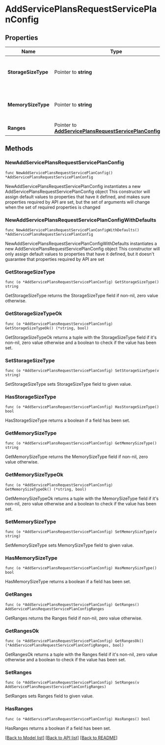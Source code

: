 # AddServicePlansRequestServicePlanConfig

## Properties

Name | Type | Description | Notes
------------ | ------------- | ------------- | -------------
**StorageSizeType** | Pointer to **string** | Specifies range min / max storage multiplier | [optional] [default to "gb"]
**MemorySizeType** | Pointer to **string** | Specifies range min / max memory multiplier | [optional] [default to "mb"]
**Ranges** | Pointer to [**AddServicePlansRequestServicePlanConfigRanges**](AddServicePlansRequestServicePlanConfigRanges.md) |  | [optional] 

## Methods

### NewAddServicePlansRequestServicePlanConfig

`func NewAddServicePlansRequestServicePlanConfig() *AddServicePlansRequestServicePlanConfig`

NewAddServicePlansRequestServicePlanConfig instantiates a new AddServicePlansRequestServicePlanConfig object
This constructor will assign default values to properties that have it defined,
and makes sure properties required by API are set, but the set of arguments
will change when the set of required properties is changed

### NewAddServicePlansRequestServicePlanConfigWithDefaults

`func NewAddServicePlansRequestServicePlanConfigWithDefaults() *AddServicePlansRequestServicePlanConfig`

NewAddServicePlansRequestServicePlanConfigWithDefaults instantiates a new AddServicePlansRequestServicePlanConfig object
This constructor will only assign default values to properties that have it defined,
but it doesn't guarantee that properties required by API are set

### GetStorageSizeType

`func (o *AddServicePlansRequestServicePlanConfig) GetStorageSizeType() string`

GetStorageSizeType returns the StorageSizeType field if non-nil, zero value otherwise.

### GetStorageSizeTypeOk

`func (o *AddServicePlansRequestServicePlanConfig) GetStorageSizeTypeOk() (*string, bool)`

GetStorageSizeTypeOk returns a tuple with the StorageSizeType field if it's non-nil, zero value otherwise
and a boolean to check if the value has been set.

### SetStorageSizeType

`func (o *AddServicePlansRequestServicePlanConfig) SetStorageSizeType(v string)`

SetStorageSizeType sets StorageSizeType field to given value.

### HasStorageSizeType

`func (o *AddServicePlansRequestServicePlanConfig) HasStorageSizeType() bool`

HasStorageSizeType returns a boolean if a field has been set.

### GetMemorySizeType

`func (o *AddServicePlansRequestServicePlanConfig) GetMemorySizeType() string`

GetMemorySizeType returns the MemorySizeType field if non-nil, zero value otherwise.

### GetMemorySizeTypeOk

`func (o *AddServicePlansRequestServicePlanConfig) GetMemorySizeTypeOk() (*string, bool)`

GetMemorySizeTypeOk returns a tuple with the MemorySizeType field if it's non-nil, zero value otherwise
and a boolean to check if the value has been set.

### SetMemorySizeType

`func (o *AddServicePlansRequestServicePlanConfig) SetMemorySizeType(v string)`

SetMemorySizeType sets MemorySizeType field to given value.

### HasMemorySizeType

`func (o *AddServicePlansRequestServicePlanConfig) HasMemorySizeType() bool`

HasMemorySizeType returns a boolean if a field has been set.

### GetRanges

`func (o *AddServicePlansRequestServicePlanConfig) GetRanges() AddServicePlansRequestServicePlanConfigRanges`

GetRanges returns the Ranges field if non-nil, zero value otherwise.

### GetRangesOk

`func (o *AddServicePlansRequestServicePlanConfig) GetRangesOk() (*AddServicePlansRequestServicePlanConfigRanges, bool)`

GetRangesOk returns a tuple with the Ranges field if it's non-nil, zero value otherwise
and a boolean to check if the value has been set.

### SetRanges

`func (o *AddServicePlansRequestServicePlanConfig) SetRanges(v AddServicePlansRequestServicePlanConfigRanges)`

SetRanges sets Ranges field to given value.

### HasRanges

`func (o *AddServicePlansRequestServicePlanConfig) HasRanges() bool`

HasRanges returns a boolean if a field has been set.


[[Back to Model list]](../README.md#documentation-for-models) [[Back to API list]](../README.md#documentation-for-api-endpoints) [[Back to README]](../README.md)


